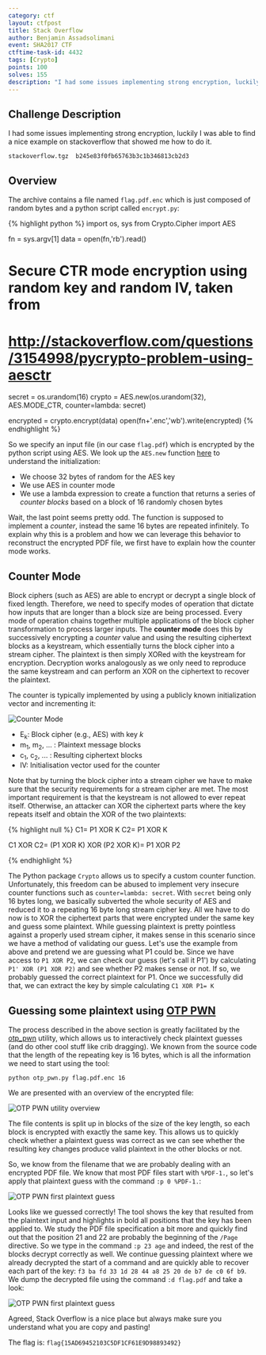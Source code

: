 ```yaml
---
category: ctf
layout: ctfpost
title: Stack Overflow
author: Benjamin Assadsolimani
event: SHA2017 CTF
ctftime-task-id: 4432
tags: [Crypto]
points: 100
solves: 155
description: "I had some issues implementing strong encryption, luckily I was able to find a nice example on stackoverflow that showed me how to do it."
---
```



## Challenge Description

I had some issues implementing strong encryption, luckily I was able to find a nice example on stackoverflow that showed me how to do it.

`stackoverflow.tgz  b245e83f0fb65763b3c1b346813cb2d3`

## Overview

The archive contains a file named `flag.pdf.enc` which is just composed of random bytes and a python script called `encrypt.py`: 

{% highlight python %}
import os, sys
from Crypto.Cipher import AES

fn = sys.argv[1]
data = open(fn,'rb').read()

# Secure CTR mode encryption using random key and random IV, taken from
# http://stackoverflow.com/questions/3154998/pycrypto-problem-using-aesctr
secret = os.urandom(16)
crypto = AES.new(os.urandom(32), AES.MODE_CTR, counter=lambda: secret) 

encrypted = crypto.encrypt(data)
open(fn+'.enc','wb').write(encrypted)
{% endhighlight %}

So we specify an input file (in our case `flag.pdf`) which is encrypted by the python script using AES. We look up the `AES.new` function [here](http://pythonhosted.org/pycrypto/Crypto.Cipher.AES-module.html#new) to understand the initialization:
* We choose 32 bytes of random for the AES key
* We use AES in counter mode
* We use a lambda expression to create a function that returns a series of _counter blocks_ based on a block of 16 randomly chosen bytes

Wait, the last point seems pretty odd. The function is supposed to implement a *counter*, instead the same 16 bytes are repeated infinitely. To explain why this is a problem and how we can leverage this behavior to reconstruct the encrypted PDF file, we first have to explain how the counter mode works.

## Counter Mode

Block ciphers (such as AES) are able to encrypt or decrypt a single block of fixed length. Therefore, we need to specify modes of operation that dictate how inputs that are longer than a block size are being processed. Every mode of operation chains together multiple applications of the block cipher transformation to process larger inputs. The **counter mode** does this by successively encrypting a *counter* value and using the resulting ciphertext blocks as a keystream, which essentially turns the block cipher into a stream cipher. The plaintext is then simply XORed with the keystream for encryption. Decryption works analogously as we only need to reproduce the same keystream and can perform an XOR on the ciphertext to recover the plaintext.

The counter is typically implemented by using a publicly known initialization vector and incrementing it:

![Counter Mode]({{site.url}}/public/images/ctf/sha2017_ctf_stack_overflow_counter_mode.png)

* E<sub>k</sub>: Block cipher (e.g., AES) with key _k_
* m<sub>1</sub>, m<sub>2</sub>, ... : Plaintext message blocks
* c<sub>1</sub>, c<sub>2</sub>, ... : Resulting ciphertext blocks
* IV: Initialisation vector used for the counter

Note that by turning the block cipher into a stream cipher we have to make sure that the security requirements for a stream cipher are met. The most important requirement is that the keystream is not allowed to ever repeat itself. Otherwise, an attacker can XOR the ciphertext parts where the key repeats itself and obtain the XOR of the two plaintexts:

{% highlight null %}
C1= P1 XOR K
C2= P1 XOR K

C1 XOR C2= (P1 XOR K) XOR (P2 XOR K)= P1 XOR P2

{% endhighlight %}

The Python package `Crypto` allows us to specify a custom counter function. Unfortunately, this freedom can be abused to implement very insecure counter functions such as `counter=lambda: secret`. With `secret` being only 16 bytes long, we basically subverted the whole security of AES and reduced it to a repeating 16 byte long stream cipher key. All we have to do now is to XOR the ciphertext parts that were encrypted under the same key and guess some plaintext. While guessing plaintext is pretty pointless against a properly used stream cipher, it makes sense in this scenario since we have a method of validating our guess. Let's use the example from above and pretend we are guessing what P1 could be. Since we have access to `P1 XOR P2`, we can check our guess (let's call it P1') by calculating `P1' XOR (P1 XOR P2)` and see whether P2 makes sense or not. If so, we probably guessed the correct plaintext for P1. Once we successfully did that, we can extract the key by simple calculating `C1 XOR P1= K`

## Guessing some plaintext using [OTP PWN](https://github.com/derbenoo/otp_pwn)

The process described in the above section is greatly facilitated by the [otp_pwn](https://github.com/derbenoo/otp_pwn) utility, which allows us to interactively check plaintext guesses (and do other cool stuff like crib dragging). We known from the source code that the length of the repeating key is 16 bytes, which is all the information we need to start using the tool:

`python otp_pwn.py flag.pdf.enc 16`

We are presented with an overview of the encrypted file:

![OTP PWN utility overview]({{site.url}}/public/images/ctf/sha2017_ctf_stack_overflow_otp_pwn_overview.png)

The file contents is split up in blocks of the size of the key length, so each block is encrypted with exactly the same key. This allows us to quickly check whether a plaintext guess was correct as we can see whether the resulting key changes produce valid plaintext in the other blocks or not.

So, we know from the filename that we are probably dealing with an encrypted PDF file. We know that most PDF files start with `%PDF-1.`, so let's apply that plaintext guess with the command `:p 0 %PDF-1.`:

![OTP PWN first plaintext guess]({{site.url}}/public/images/ctf/sha2017_ctf_stack_overflow_otp_pwn_first_guess.png)

Looks like we guessed correctly! The tool shows the key that resulted from the plaintext input and highlights in bold all positions that the key has been applied to. We study the PDF file specification a bit more and quickly find out that the position 21 and 22 are probably the beginning of the `/Page` directive. So we type in the command `:p 23 age` and indeed, the rest of the blocks decrypt correctly as well. We continue guessing plaintext where we already decrypted the start of a command and are quickly able to recover each part of the key: `f3 ba fd 33 1d 28 44 a8 25 20 de b7 de c0 6f b9`. We dump the decrypted file using the command `:d flag.pdf` and take a look:

![OTP PWN first plaintext guess]({{site.url}}/public/images/ctf/sha2017_ctf_stack_overflow_flag.jpg)

Agreed, Stack Overflow is a nice place but always make sure you understand what you are copy and pasting!


The flag is: `flag{15AD69452103C5DF1CF61E9D98893492}`